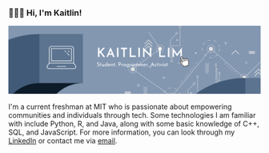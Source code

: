### 👩🏻‍💻 Hi, I'm Kaitlin!

![banner](/images/banner.png)

I'm a current freshman at MIT who is passionate about empowering communities and individuals through tech. Some technologies I am familiar with include Python, R, and Java, along with some basic knowledge of C++, SQL, and JavaScript. For more information, you can look through my [LinkedIn](https://linkedin.com/edukait) or contact me via [email](mailto:kaitlim@mit.edu).

<!--
**edukait/edukait** is a ✨ _special_ ✨ repository because its `README.md` (this file) appears on your GitHub profile.

